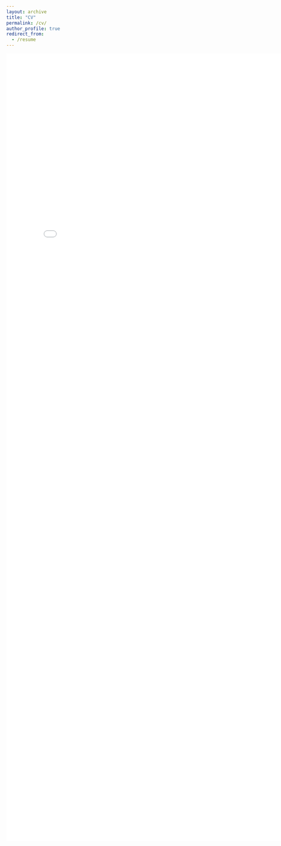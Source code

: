 ```yaml
---
layout: archive
title: "CV"
permalink: /cv/
author_profile: true
redirect_from:
  - /resume
---
```


<embed src="../files/Pranav_resume_dec2023.pdf" width="800px" height="2100px" />

<!-- {% include base_path %}
{% for post in site.pages %}
  {% include archive-single.html %}
{% endfor %} -->